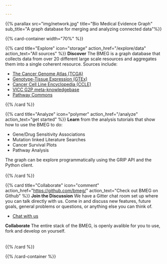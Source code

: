 ```yaml
---

---
```


{{% parallax src="img/network.jpg" title="Bio Medical Evidence Graph" sub_title="A graph database for merging and analyzing connected data"%}}

{{% card-container width="70%" %}}

{{% card title="Explore" icon="storage"
    action_href="/explore/data" action_text="All sources"
%}}
**Discover** The BMEG is a graph database that collects data from over 20 different large scale
resources and aggregates them into a single coherent resource. Sources include:

 - [The Cancer Genome Atlas (TCGA)](https://cancergenome.nih.gov/)
 - [Genotype-Tissue Expression (GTEx)](https://gtexportal.org/home/)
 - [Cancer Cell Line Encyclopedia (CCLE)](https://portals.broadinstitute.org/ccle)
 - [VICC G2P meta-knowledgebase](https://search.cancervariants.org/)
 - [Pathway Commons](https://pathwaycommons.org)
 
{{% /card %}}

{{% card title="Analyze" icon="polymer"
    action_href="/analyze" action_text="get started"
%}}
**Learn** from the analysis tutorials that show how to use the BMEG to do:

 - Gene/Drug Sensitivity Associations
 - Mutation linked Literature Searches
 - Cancer Survival Plots
 - Pathway Analysis

The graph can be explore programmatically using the GRIP API and the Python client.
</br>
</br>
{{% /card %}}


{{% card title="Collaborate" icon="comment"
    action_href="https://github.com/bmeg/" action_text="Check out BMEG on Github"
%}}
**Join the Discussion**
We have a Gitter chat room set up where you can talk directly with us. Come in and discuss new features, future goals, general problems or questions, or anything else you can think of.

 - <a target="_blank" href="https://gitter.im/bmeg/">Chat with us</a>

**Collaborate**
The entire stack of the BMEG, is openly avalible for you to use, fork and develop on yourself.
</br>
</br>
</br>
{{% /card %}}

{{% /card-container %}}
